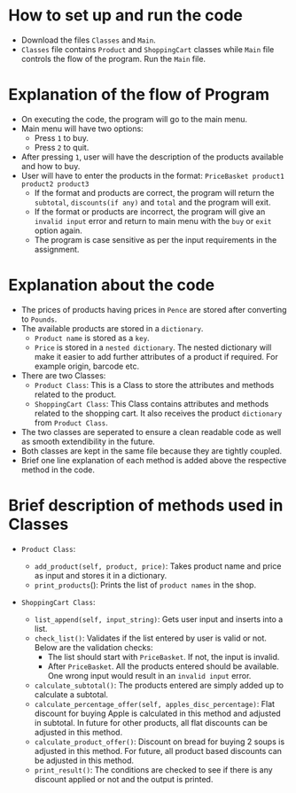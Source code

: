# How to set up and run the code
* Download the files `Classes` and `Main`.
* `Classes` file contains `Product` and `ShoppingCart` classes while `Main` file controls the flow of the program. Run the `Main` file.

# Explanation of the flow of Program
* On executing the code, the program will go to the main menu.
* Main menu will have two options:
    * Press `1` to buy.
    * Press `2` to quit.
* After pressing `1`, user will have the description of the products available and how to buy.
* User will have to enter the products in the format: `PriceBasket product1 product2 product3`
    * If the format and products are correct, the program will return the `subtotal`, `discounts(if any)` and `total` and the program will exit.
    * If the format or products are incorrect, the program will give an `invalid input` error and return to main menu with the `buy` or `exit` option again.
    * The program is case sensitive as per the input requirements in the assignment.

# Explanation about the code
* The prices of products having prices in `Pence` are stored after converting to `Pounds`.
* The available products are stored in a `dictionary`.
    * `Product name` is stored as a `key`.
    * `Price` is stored in a `nested dictionary`. The nested dictionary will make it easier to add further attributes of a product if required. For example origin, barcode etc.
* There are two Classes:
    * `Product Class`: This is a Class to store the attributes and methods related to the product.
    * `ShoppingCart Class`: This Class contains attributes and methods related to the shopping cart. It also receives the product `dictionary` from `Product Class`.
* The two classes are seperated to ensure a clean readable code as well as smooth extendibility in the future.
* Both classes are kept in the same file because they are tightly coupled.
* Brief one line explanation of each method is added above the respective method in the code.
# Brief description of methods used in Classes
* `Product Class`:
    * `add_product(self, product, price)`: Takes product name and price as input and stores it in a dictionary.
    * `print_products`(): Prints the list of `product names` in the shop.

* `ShoppingCart Class`:
    * `list_append(self, input_string)`: Gets user input and inserts into a list.
    * `check_list()`: Validates if the list entered by user is valid or not. Below are the validation checks:
        * The list should start with `PriceBasket`. If not, the input is invalid.
        * After `PriceBasket`. All the products entered should be available. One wrong input would result in an `invalid input` error.
    * `calculate_subtotal()`: The products entered are simply added up to calculate a subtotal.
    * `calculate_percentage_offer(self, apples_disc_percentage)`: Flat discount for buying Apple is calculated in this method and adjusted in subtotal. In future for other products, all flat discounts can be adjusted in this method.
    * `calculate_product_offer()`: Discount on bread for buying 2 soups is adjusted in this method. For future, all product based discounts can be adjusted in this method.
    * `print_result()`: The conditions are checked to see if there is any discount applied or not and the output is printed.
